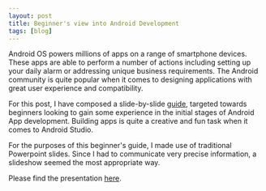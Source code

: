 ```yaml
---
layout: post
title: Beginner's view into Android Development
tags: [blog]
---
```


Android OS powers millions of apps on a range of smartphone devices. These apps are able to perform a number of actions including setting up your daily alarm or addressing unique business requirements. The Android community is quite popular when it comes to designing applications with great user experience and compatibility.<br>

For this post, I have composed a slide-by-slide <a href="https://drive.google.com/file/d/1GR7knOrNDzlFbxDifI0eLxKfkEdpNn29/view?usp=sharing" target="_blank">guide</a>, targeted towards beginners looking to gain some experience in the initial stages of Android App development. Building apps is quite a creative and fun task when it comes to Android Studio.<br>

For the purposes of this beginner's guide, I made use of traditional Powerpoint slides. Since I had to communicate very precise information, a slideshow seemed the most appropriate way.

Please find the presentation <a href="https://drive.google.com/file/d/1GR7knOrNDzlFbxDifI0eLxKfkEdpNn29/view?usp=sharing" target="_blank">here</a>.